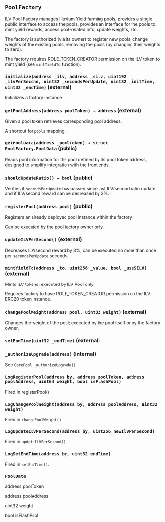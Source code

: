 ## `PoolFactory`

ILV Pool Factory manages Illuvium Yield farming pools, provides a single
     public interface to access the pools, provides an interface for the pools
     to mint yield rewards, access pool-related info, update weights, etc.

The factory is authorized (via its owner) to register new pools, change weights
     of the existing pools, removing the pools (by changing their weights to zero).



The factory requires ROLE_TOKEN_CREATOR permission on the ILV token to mint yield
     (see `mintYieldTo` function).



### `initialize(address _ilv, address _silv, uint192 _ilvPerSecond, uint32 _secondsPerUpdate, uint32 _initTime, uint32 _endTime)` (external)



Initializes a factory instance



### `getPoolAddress(address poolToken) → address` (external)

Given a pool token retrieves corresponding pool address.



A shortcut for `pools` mapping.



### `getPoolData(address _poolToken) → struct PoolFactory.PoolData` (public)

Reads pool information for the pool defined by its pool token address,
     designed to simplify integration with the front ends.





### `shouldUpdateRatio() → bool` (public)



Verifies if `secondsPerUpdate` has passed since last ILV/second
     ratio update and if ILV/second reward can be decreased by 3%.



### `registerPool(address pool)` (public)



Registers an already deployed pool instance within the factory.

Can be executed by the pool factory owner only.



### `updateILVPerSecond()` (external)

Decreases ILV/second reward by 3%, can be executed
     no more than once per `secondsPerUpdate` seconds.



### `mintYieldTo(address _to, uint256 _value, bool _useSILV)` (external)



Mints ILV tokens; executed by ILV Pool only.

Requires factory to have ROLE_TOKEN_CREATOR permission
     on the ILV ERC20 token instance.



### `changePoolWeight(address pool, uint32 weight)` (external)



Changes the weight of the pool;
     executed by the pool itself or by the factory owner.



### `setEndTime(uint32 _endTime)` (external)





### `_authorizeUpgrade(address)` (internal)



See `CorePool._authorizeUpgrade()`


### `LogRegisterPool(address by, address poolToken, address poolAddress, uint64 weight, bool isFlashPool)`



Fired in registerPool()



### `LogChangePoolWeight(address by, address poolAddress, uint32 weight)`



Fired in `changePoolWeight()`.



### `LogUpdateILVPerSecond(address by, uint256 newIlvPerSecond)`



Fired in `updateILVPerSecond()`.



### `LogSetEndTime(address by, uint32 endTime)`



Fired in `setEndTime()`.




### `PoolData`


address poolToken


address poolAddress


uint32 weight


bool isFlashPool



